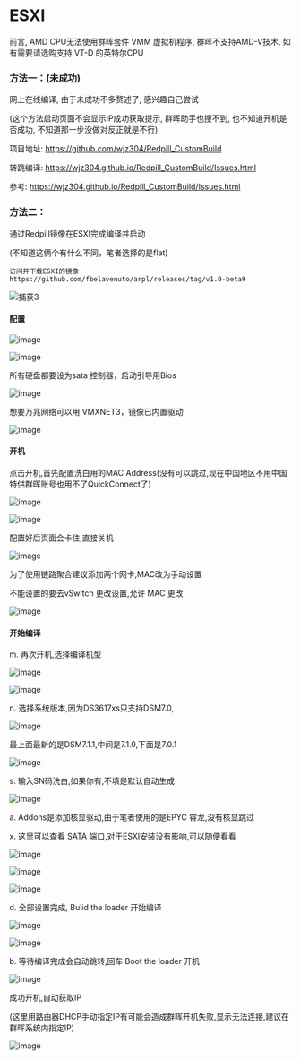 # ESXI

前言, AMD CPU无法使用群晖套件 VMM 虚拟机程序, 群晖不支持AMD-V技术, 如有需要请选购支持 VT-D 的英特尔CPU

### 方法一：(未成功)

网上在线编译, 由于未成功不多赘述了, 感兴趣自己尝试

(这个方法启动页面不会显示IP成功获取提示, 群晖助手也搜不到, 也不知道开机是否成功, 不知道那一步没做对反正就是不行)

项目地址: https://github.com/wjz304/Redpill_CustomBuild

转跳编译: https://wjz304.github.io/Redpill_CustomBuild/Issues.html

参考: https://wjz304.github.io/Redpill_CustomBuild/Issues.html


### 方法二：

通过Redpill镜像在ESXI完成编译并启动

(不知道这俩个有什么不同，笔者选择的是flat)

    访问并下载ESXI的镜像
    https://github.com/fbelavenuto/arpl/releases/tag/v1.0-beta9   
    
![捕获3](https://user-images.githubusercontent.com/59044398/211724125-df18c734-bdfe-4ede-bdcd-00f35e384294.PNG)

#### 配置
 
![image](https://user-images.githubusercontent.com/59044398/211724504-e6148a1b-326a-4eeb-b4c1-9dd704b467ad.png)

![image](https://user-images.githubusercontent.com/59044398/211724838-84b27c1a-ee2b-425c-92af-37ce60a1fac8.png)

所有硬盘都要设为sata 控制器，启动引导用Bios 

![image](https://user-images.githubusercontent.com/59044398/211725170-8aae0f84-357f-44ba-b1d5-67113bbea24a.png)
    
想要万兆网络可以用 VMXNET3，镜像已内置驱动    
    
![image](https://user-images.githubusercontent.com/59044398/211724572-2872a690-a4b5-4036-9e84-963e75469165.png)
   
#### 开机

点击开机,首先配置洗白用的MAC Address(没有可以跳过,现在中国地区不用中国特供群晖账号也用不了QuickConnect了)
 


![image](https://user-images.githubusercontent.com/59044398/212305844-23e12c5f-210c-4384-adaa-c5eee386b705.png)

 
![image](https://user-images.githubusercontent.com/59044398/212305727-70c963a2-af6f-4432-afb1-70abf0053c62.png)
    
配置好后页面会卡住,直接关机
    
![image](https://user-images.githubusercontent.com/59044398/212307166-50ed8d4f-619e-467f-9450-88e63d1604e2.png)

为了使用链路聚合建议添加两个网卡,MAC改为手动设置

不能设置的要去vSwitch 更改设置,允许 MAC 更改

![image](https://user-images.githubusercontent.com/59044398/212307489-dcf9c007-57d0-4b4a-a24a-7b79c6b45a60.png)


#### 开始编译

m. 再次开机,选择编译机型

![image](https://user-images.githubusercontent.com/59044398/212332940-977629e4-9c07-4718-83d2-44d45ea050ed.png)

![image](https://user-images.githubusercontent.com/59044398/212333082-927f4923-121e-436a-a719-b6e62757e631.png)

n. 选择系统版本,因为DS3617xs只支持DSM7.0,

![image](https://user-images.githubusercontent.com/59044398/212333200-9eb6474d-ba11-4fc2-a153-5a7ed5df166d.png)

最上面最新的是DSM7.1.1,中间是7.1.0,下面是7.0.1

![image](https://user-images.githubusercontent.com/59044398/212333427-8f310b02-a2b7-46e2-9920-e0fa61f5234e.png)

s. 输入SN码洗白,如果你有,不填是默认自动生成

![image](https://user-images.githubusercontent.com/59044398/212333924-7449fa95-bd81-4244-8ccb-98a79e86d619.png)

a. Addons是添加核显驱动,由于笔者使用的是EPYC 霄龙,没有核显跳过
 
x. 这里可以查看 SATA 端口,对于ESXI安装没有影响,可以随便看看

![image](https://user-images.githubusercontent.com/59044398/212334357-b521ecc2-a819-4027-a7a8-4bf9bfcf82e1.png)

![image](https://user-images.githubusercontent.com/59044398/212335200-893df76b-03cf-4b7d-b609-519c2cf102e0.png)

![image](https://user-images.githubusercontent.com/59044398/212335547-c324a1eb-3bab-4156-97c9-d256c4738a47.png)

d. 全部设置完成, Bulid the loader 开始编译

![image](https://user-images.githubusercontent.com/59044398/212335843-de672bf5-2fcd-446a-aec0-cd650a1ecaea.png)

![image](https://user-images.githubusercontent.com/59044398/212335996-260d405c-b91b-41bb-8b55-5ce4508f58ca.png)

b. 等待编译完成会自动跳转,回车 Boot the loader 开机

![image](https://user-images.githubusercontent.com/59044398/212336130-3d068b11-ffa8-4cd3-9572-dd47376d13be.png)

成功开机,自动获取IP

(这里用路由器DHCP手动指定IP有可能会造成群晖开机失败,显示无法连接,建议在群晖系统内指定IP)

![image](https://user-images.githubusercontent.com/59044398/212336378-e55a77f7-7db1-4980-985a-063cadb9b5de.png)





